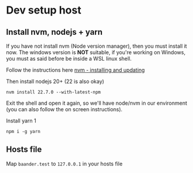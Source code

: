 # Dev setup host

## Install nvm, nodejs + yarn

If you have not install nvm (Node version manager), then you must install it now. The windows version is __NOT__ suitable,
if you're working on Windows, you must as said before be inside a WSL linux shell.

Follow the instructions here [nvm - installing and updating](https://github.com/nvm-sh/nvm?tab=readme-ov-file#installing-and-updating)

Then install nodejs 20+ (22 is also okay)

```shell
nvm install 22.7.0 --with-latest-npm
```

Exit the shell and open it again, so we'll have node/nvm in our environment (you can also follow the on screen instructions).

Install yarn 1

```shell
npm i -g yarn
```

## Hosts file

Map `baander.test` to `127.0.0.1` in your hosts file